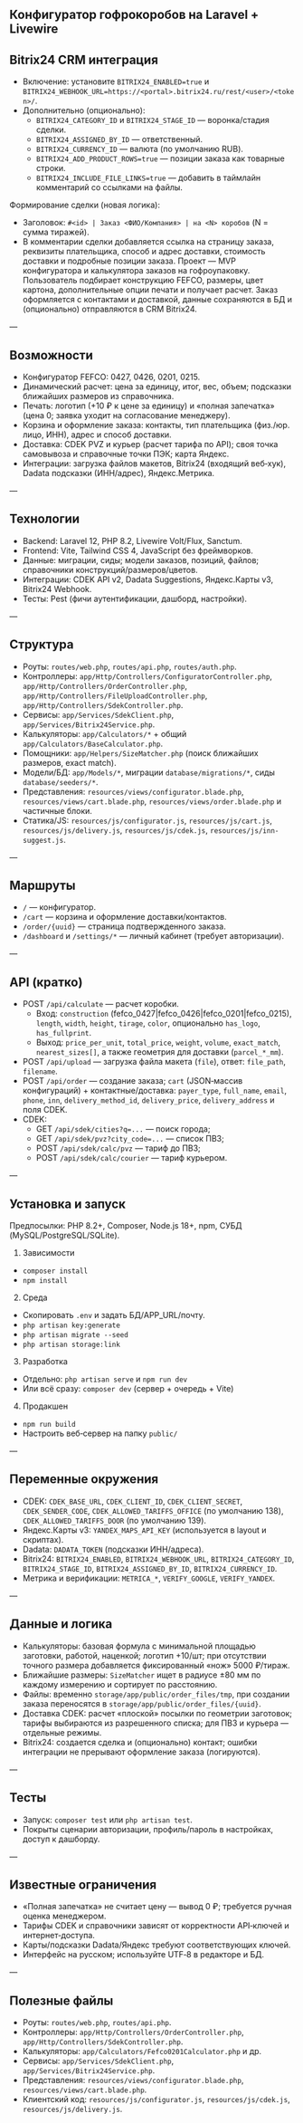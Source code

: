 ## Конфигуратор гофрокоробов на Laravel + Livewire
 
## Bitrix24 CRM интеграция

- Включение: установите `BITRIX24_ENABLED=true` и `BITRIX24_WEBHOOK_URL=https://<portal>.bitrix24.ru/rest/<user>/<token>/`.
- Дополнительно (опционально):
  - `BITRIX24_CATEGORY_ID` и `BITRIX24_STAGE_ID` — воронка/стадия сделки.
  - `BITRIX24_ASSIGNED_BY_ID` — ответственный.
  - `BITRIX24_CURRENCY_ID` — валюта (по умолчанию RUB).
  - `BITRIX24_ADD_PRODUCT_ROWS=true` — позиции заказа как товарные строки.
  - `BITRIX24_INCLUDE_FILE_LINKS=true` — добавить в таймлайн комментарий со ссылками на файлы.

Формирование сделки (новая логика):
- Заголовок: `#<id> | Заказ <ФИО/Компания> | на <N> коробов` (N = сумма тиражей).
- В комментарии сделки добавляется ссылка на страницу заказа, реквизиты плательщика, способ и адрес доставки, стоимость доставки и подробные позиции заказа.
Проект — MVP конфигуратора и калькулятора заказов на гофроупаковку. Пользователь подбирает конструкцию FEFCO, размеры, цвет картона, дополнительные опции печати и получает расчет. Заказ оформляется с контактами и доставкой, данные сохраняются в БД и (опционально) отправляются в CRM Bitrix24.

—

## Возможности

- Конфигуратор FEFCO: 0427, 0426, 0201, 0215.
- Динамический расчет: цена за единицу, итог, вес, объем; подсказки ближайших размеров из справочника.
- Печать: логотип (+10 ₽ к цене за единицу) и «полная запечатка» (цена 0; заявка уходит на согласование менеджеру).
- Корзина и оформление заказа: контакты, тип плательщика (физ./юр. лицо, ИНН), адрес и способ доставки.
- Доставка: CDEK PVZ и курьер (расчет тарифа по API); своя точка самовывоза и справочные точки ПЭК; карта Яндекс.
- Интеграции: загрузка файлов макетов, Bitrix24 (входящий веб‑хук), Dadata подсказки (ИНН/адрес), Яндекс.Метрика.

—

## Технологии

- Backend: Laravel 12, PHP 8.2, Livewire Volt/Flux, Sanctum.
- Frontend: Vite, Tailwind CSS 4, JavaScript без фреймворков.
- Данные: миграции, сиды; модели заказов, позиций, файлов; справочники конструкций/размеров/цветов.
- Интеграции: CDEK API v2, Dadata Suggestions, Яндекс.Карты v3, Bitrix24 Webhook.
- Тесты: Pest (фичи аутентификации, дашборд, настройки).

—

## Структура

- Роуты: `routes/web.php`, `routes/api.php`, `routes/auth.php`.
- Контроллеры: `app/Http/Controllers/ConfiguratorController.php`, `app/Http/Controllers/OrderController.php`, `app/Http/Controllers/FileUploadController.php`, `app/Http/Controllers/SdekController.php`.
- Сервисы: `app/Services/SdekClient.php`, `app/Services/Bitrix24Service.php`.
- Калькуляторы: `app/Calculators/*` + общий `app/Calculators/BaseCalculator.php`.
- Помощники: `app/Helpers/SizeMatcher.php` (поиск ближайших размеров, exact match).
- Модели/БД: `app/Models/*`, миграции `database/migrations/*`, сиды `database/seeders/*`.
- Представления: `resources/views/configurator.blade.php`, `resources/views/cart.blade.php`, `resources/views/order.blade.php` и частичные блоки.
- Статика/JS: `resources/js/configurator.js`, `resources/js/cart.js`, `resources/js/delivery.js`, `resources/js/cdek.js`, `resources/js/inn-suggest.js`.

—

## Маршруты

- `/` — конфигуратор.
- `/cart` — корзина и оформление доставки/контактов.
- `/order/{uuid}` — страница подтвержденного заказа.
- `/dashboard` и `/settings/*` — личный кабинет (требует авторизации).

—

## API (кратко)

- POST `/api/calculate` — расчет коробки.
  - Вход: `construction` (fefco_0427|fefco_0426|fefco_0201|fefco_0215), `length`, `width`, `height`, `tirage`, `color`, опционально `has_logo`, `has_fullprint`.
  - Выход: `price_per_unit`, `total_price`, `weight`, `volume`, `exact_match`, `nearest_sizes[]`, а также геометрия для доставки (`parcel_*_mm`).
- POST `/api/upload` — загрузка файла макета (`file`), ответ: `file_path`, `filename`.
- POST `/api/order` — создание заказа; `cart` (JSON‑массив конфигураций) + контактные/доставка: `payer_type`, `full_name`, `email`, `phone`, `inn`, `delivery_method_id`, `delivery_price`, `delivery_address` и поля CDEK.
- CDEK:
  - GET `/api/sdek/cities?q=...` — поиск города;
  - GET `/api/sdek/pvz?city_code=...` — список ПВЗ;
  - POST `/api/sdek/calc/pvz` — тариф до ПВЗ;
  - POST `/api/sdek/calc/courier` — тариф курьером.

—

## Установка и запуск

Предпосылки: PHP 8.2+, Composer, Node.js 18+, npm, СУБД (MySQL/PostgreSQL/SQLite).

1) Зависимости
- `composer install`
- `npm install`

2) Среда
- Скопировать `.env` и задать БД/APP_URL/почту.
- `php artisan key:generate`
- `php artisan migrate --seed`
- `php artisan storage:link`

3) Разработка
- Отдельно: `php artisan serve` и `npm run dev`
- Или всё сразу: `composer dev` (сервер + очередь + Vite)

4) Продакшен
- `npm run build`
- Настроить веб‑сервер на папку `public/`

—

## Переменные окружения

- CDEK: `CDEK_BASE_URL`, `CDEK_CLIENT_ID`, `CDEK_CLIENT_SECRET`, `CDEK_SENDER_CODE`, `CDEK_ALLOWED_TARIFFS_OFFICE` (по умолчанию 138), `CDEK_ALLOWED_TARIFFS_DOOR` (по умолчанию 139).
- Яндекс.Карты v3: `YANDEX_MAPS_API_KEY` (используется в layout и скриптах).
- Dadata: `DADATA_TOKEN` (подсказки ИНН/адреса).
- Bitrix24: `BITRIX24_ENABLED`, `BITRIX24_WEBHOOK_URL`, `BITRIX24_CATEGORY_ID`, `BITRIX24_STAGE_ID`, `BITRIX24_ASSIGNED_BY_ID`, `BITRIX24_CURRENCY_ID`.
- Метрика и верификации: `METRICA_*`, `VERIFY_GOOGLE`, `VERIFY_YANDEX`.

—

## Данные и логика

- Калькуляторы: базовая формула с минимальной площадью заготовки, работой, наценкой; логотип +10/шт; при отсутствии точного размера добавляется фиксированный «нож» 5000 ₽/тираж.
- Ближайшие размеры: `SizeMatcher` ищет в радиусе ±80 мм по каждому измерению и сортирует по расстоянию.
- Файлы: временно `storage/app/public/order_files/tmp`, при создании заказа переносятся в `storage/app/public/order_files/{uuid}`.
- Доставка CDEK: расчет «плоской» посылки по геометрии заготовок; тарифы выбираются из разрешенного списка; для ПВЗ и курьера — отдельные режимы.
- Bitrix24: создается сделка и (опционально) контакт; ошибки интеграции не прерывают оформление заказа (логируются).

—

## Тесты

- Запуск: `composer test` или `php artisan test`.
- Покрыты сценарии авторизации, профиль/пароль в настройках, доступ к дашборду.

—

## Известные ограничения

- «Полная запечатка» не считает цену — вывод 0 ₽; требуется ручная оценка менеджером.
- Тарифы CDEK и справочники зависят от корректности API‑ключей и интернет‑доступа.
- Карты/подсказки Dadata/Яндекс требуют соответствующих ключей.
- Интерфейс на русском; используйте UTF‑8 в редакторе и БД.

—

## Полезные файлы

- Роуты: `routes/web.php`, `routes/api.php`.
- Контроллеры: `app/Http/Controllers/OrderController.php`, `app/Http/Controllers/SdekController.php`.
- Калькуляторы: `app/Calculators/Fefco0201Calculator.php` и др.
- Сервисы: `app/Services/SdekClient.php`, `app/Services/Bitrix24Service.php`.
- Представления: `resources/views/configurator.blade.php`, `resources/views/cart.blade.php`.
- Клиентский код: `resources/js/configurator.js`, `resources/js/cdek.js`, `resources/js/delivery.js`.
